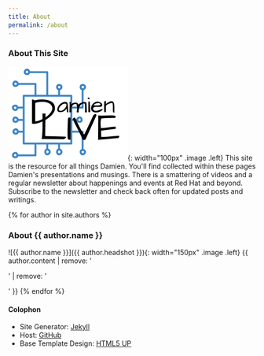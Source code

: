 ```yaml
---
title: About
permalink: /about
---
```


### About This Site

![DamienLIVE](/assets/images/d_logo_mini.png){: width="100px" .image .left}
This site is the resource for all things Damien.  You'll find collected within these pages Damien's presentations and musings.  There is a smattering of videos and a regular newsletter about happenings and events at Red Hat and beyond.  Subscribe to the newsletter and check back often for updated posts and writings.

{% for author in site.authors %}
### About {{ author.name }} 

![{{ author.name }}]({{ author.headshot }}){: width="150px" .image .left} {{ author.content | remove: '<p>' | remove: '</p>' }}
{% endfor %}

#### Colophon

- Site Generator: [Jekyll](http://jekyllrb.com/)
- Host: [GitHub](http://github.com/)
- Base Template Design: [HTML5 UP](http://html5up.net/)
